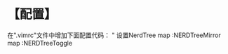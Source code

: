 # 【配置】
在".vimrc"文件中增加下面配置代码：
" 设置NerdTree
	map <F3> :NERDTreeMirror<CR>
	map <F3> :NERDTreeToggle<CR>
